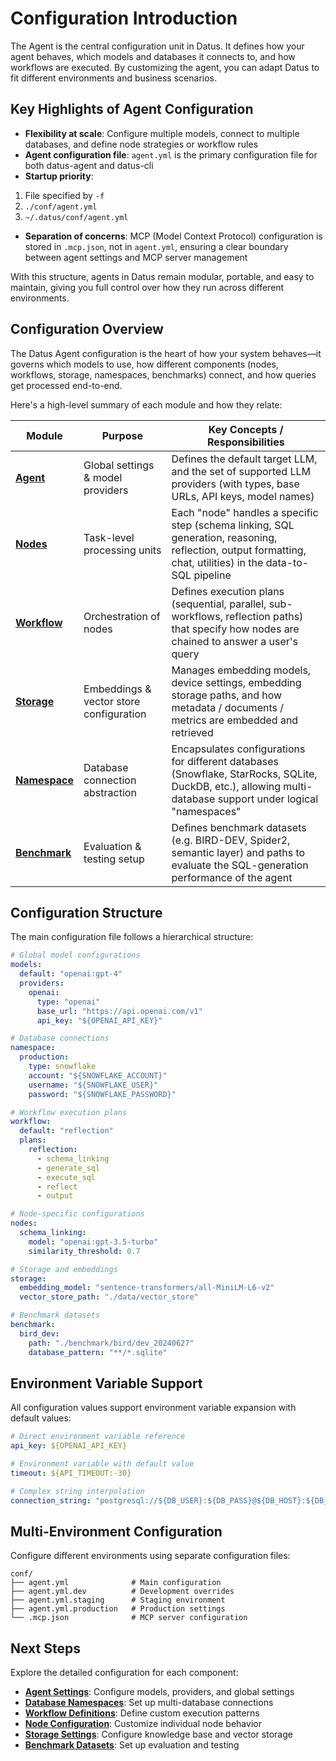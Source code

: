 # Configuration Introduction

The Agent is the central configuration unit in Datus. It defines how your agent behaves, which models and databases it connects to, and how workflows are executed. By customizing the agent, you can adapt Datus to fit different environments and business scenarios.

## Key Highlights of Agent Configuration

- **Flexibility at scale**: Configure multiple models, connect to multiple databases, and define node strategies or workflow rules
- **Agent configuration file**: `agent.yml` is the primary configuration file for both datus-agent and datus-cli
- **Startup priority**:
1. File specified by `-f`
2. `./conf/agent.yml`
3. `~/.datus/conf/agent.yml`
- **Separation of concerns**: MCP (Model Context Protocol) configuration is stored in `.mcp.json`, not in `agent.yml`, ensuring a clear boundary between agent settings and MCP server management

With this structure, agents in Datus remain modular, portable, and easy to maintain, giving you full control over how they run across different environments.

## Configuration Overview

The Datus Agent configuration is the heart of how your system behaves—it governs which models to use, how different components (nodes, workflows, storage, namespaces, benchmarks) connect, and how queries get processed end-to-end.

Here's a high-level summary of each module and how they relate:

| Module | Purpose | Key Concepts / Responsibilities |
|--------|---------|--------------------------------|
| **[Agent](agent.md)** | Global settings & model providers | Defines the default target LLM, and the set of supported LLM providers (with types, base URLs, API keys, model names) |
| **[Nodes](nodes.md)** | Task-level processing units | Each "node" handles a specific step (schema linking, SQL generation, reasoning, reflection, output formatting, chat, utilities) in the data-to-SQL pipeline |
| **[Workflow](workflow.md)** | Orchestration of nodes | Defines execution plans (sequential, parallel, sub-workflows, reflection paths) that specify how nodes are chained to answer a user's query |
| **[Storage](storage.md)** | Embeddings & vector store configuration | Manages embedding models, device settings, embedding storage paths, and how metadata / documents / metrics are embedded and retrieved |
| **[Namespace](namespace.md)** | Database connection abstraction | Encapsulates configurations for different databases (Snowflake, StarRocks, SQLite, DuckDB, etc.), allowing multi-database support under logical "namespaces" |
| **[Benchmark](benchmark.md)** | Evaluation & testing setup | Defines benchmark datasets (e.g. BIRD-DEV, Spider2, semantic layer) and paths to evaluate the SQL-generation performance of the agent |

## Configuration Structure

The main configuration file follows a hierarchical structure:

```yaml
# Global model configurations
models:
  default: "openai:gpt-4"
  providers:
    openai:
      type: "openai"
      base_url: "https://api.openai.com/v1"
      api_key: "${OPENAI_API_KEY}"

# Database connections
namespace:
  production:
    type: snowflake
    account: "${SNOWFLAKE_ACCOUNT}"
    username: "${SNOWFLAKE_USER}"
    password: "${SNOWFLAKE_PASSWORD}"

# Workflow execution plans
workflow:
  default: "reflection"
  plans:
    reflection:
      - schema_linking
      - generate_sql
      - execute_sql
      - reflect
      - output

# Node-specific configurations
nodes:
  schema_linking:
    model: "openai:gpt-3.5-turbo"
    similarity_threshold: 0.7

# Storage and embeddings
storage:
  embedding_model: "sentence-transformers/all-MiniLM-L6-v2"
  vector_store_path: "./data/vector_store"

# Benchmark datasets
benchmark:
  bird_dev:
    path: "./benchmark/bird/dev_20240627"
    database_pattern: "**/*.sqlite"
```

## Environment Variable Support

All configuration values support environment variable expansion with default values:

```yaml
# Direct environment variable reference
api_key: ${OPENAI_API_KEY}

# Environment variable with default value
timeout: ${API_TIMEOUT:-30}

# Complex string interpolation
connection_string: "postgresql://${DB_USER}:${DB_PASS}@${DB_HOST}:${DB_PORT:-5432}/${DB_NAME}"
```

## Multi-Environment Configuration

Configure different environments using separate configuration files:

```
conf/
├── agent.yml              # Main configuration
├── agent.yml.dev          # Development overrides
├── agent.yml.staging      # Staging environment
├── agent.yml.production   # Production settings
└── .mcp.json              # MCP server configuration
```

## Next Steps

Explore the detailed configuration for each component:

- **[Agent Settings](agent.md)**: Configure models, providers, and global settings
- **[Database Namespaces](namespace.md)**: Set up multi-database connections
- **[Workflow Definitions](workflow.md)**: Define custom execution patterns
- **[Node Configuration](nodes.md)**: Customize individual node behavior
- **[Storage Settings](storage.md)**: Configure knowledge base and vector storage
- **[Benchmark Datasets](benchmark.md)**: Set up evaluation and testing
